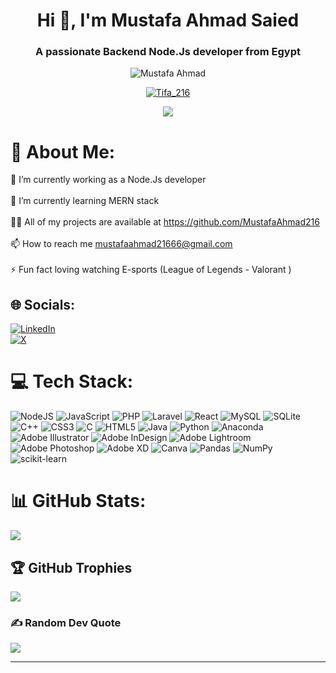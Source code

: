 <h1 align="center">Hi 👋, I'm Mustafa Ahmad Saied</h1>
<h3 align="center">A passionate Backend Node.Js developer from Egypt</h3>


<p align="center"> <img src="https://komarev.com/ghpvc/?username=MustafaAhmad216&label=Profile%20views&color=0e75b6&style=flat" alt="Mustafa Ahmad" /> </p>

<p align="center"> <a href="Https://x.com/Tawfik_21" target="blank"><img src="https://img.shields.io/twitter/follow/Tawfik_21?logo=twitter&style=for-the-badge" alt="Tifa_216" /></a> </p>
<p align="center"> <img src="https://64.media.tumblr.com/8da3e7b0cd7fadaf459b2cfbeaf0fd3b/tumblr_inline_p87yzfEFKm1r3enw7_500.gifv"/> </p>


# 💫 About Me:
🔭 I’m currently working as a Node.Js developer <br><br>🌱 I’m currently learning MERN stack<br><br>👨‍💻 All of my projects are available at https://github.com/MustafaAhmad216<br><br>📫 How to reach me mustafaahmad21666@gmail.com<br><br>⚡ Fun fact loving watching E-sports (League of Legends - Valorant )


## 🌐 Socials:
[![LinkedIn](https://img.shields.io/badge/LinkedIn-%230077B5.svg?logo=linkedin&logoColor=white)](https://www.linkedin.com/in/mustafa-ahmad-412b49234/) <br>
[![ X ](https://img.shields.io/badge/-%231DA1F2.svg?logo=X&logoColor=black)](https://x.com/Tawfik_21) 

# 💻 Tech Stack:
![NodeJS](https://img.shields.io/badge/node.js-6DA55F?style=for-the-badge&logo=node.js&logoColor=white) ![JavaScript](https://img.shields.io/badge/javascript-%23323330.svg?style=for-the-badge&logo=javascript&logoColor=%23F7DF1E) ![PHP](https://img.shields.io/badge/php-%23777BB4.svg?style=for-the-badge&logo=php&logoColor=white) ![Laravel](https://img.shields.io/badge/laravel-%23FF2D20.svg?style=for-the-badge&logo=laravel&logoColor=white) ![React](https://img.shields.io/badge/react-%2320232a.svg?style=for-the-badge&logo=react&logoColor=%2361DAFB) ![MySQL](https://img.shields.io/badge/mysql-%2300f.svg?style=for-the-badge&logo=mysql&logoColor=white) ![SQLite](https://img.shields.io/badge/sqlite-%2307405e.svg?style=for-the-badge&logo=sqlite&logoColor=white) ![C++](https://img.shields.io/badge/c++-%2300599C.svg?style=for-the-badge&logo=c%2B%2B&logoColor=white) ![CSS3](https://img.shields.io/badge/css3-%231572B6.svg?style=for-the-badge&logo=css3&logoColor=white) ![C](https://img.shields.io/badge/c-%2300599C.svg?style=for-the-badge&logo=c&logoColor=white) ![HTML5](https://img.shields.io/badge/html5-%23E34F26.svg?style=for-the-badge&logo=html5&logoColor=white) ![Java](https://img.shields.io/badge/java-%23ED8B00.svg?style=for-the-badge&logo=java&logoColor=white) ![Python](https://img.shields.io/badge/python-3670A0?style=for-the-badge&logo=python&logoColor=ffdd54) ![Anaconda](https://img.shields.io/badge/Anaconda-%2344A833.svg?style=for-the-badge&logo=anaconda&logoColor=white) ![Adobe Illustrator](https://img.shields.io/badge/adobeillustrator-%23FF9A00.svg?style=for-the-badge&logo=adobeillustrator&logoColor=white) ![Adobe InDesign](https://img.shields.io/badge/Adobe%20InDesign-49021F?style=for-the-badge&logo=adobeindesign&logoColor=white) ![Adobe Lightroom](https://img.shields.io/badge/Adobe%20Lightroom-31A8FF.svg?style=for-the-badge&logo=Adobe%20Lightroom&logoColor=white) ![Adobe Photoshop](https://img.shields.io/badge/adobephotoshop-%2331A8FF.svg?style=for-the-badge&logo=adobephotoshop&logoColor=white) ![Adobe XD](https://img.shields.io/badge/Adobe%20XD-470137?style=for-the-badge&logo=Adobe%20XD&logoColor=#FF61F6) ![Canva](https://img.shields.io/badge/Canva-%2300C4CC.svg?style=for-the-badge&logo=Canva&logoColor=white) ![Pandas](https://img.shields.io/badge/pandas-%23150458.svg?style=for-the-badge&logo=pandas&logoColor=white) ![NumPy](https://img.shields.io/badge/numpy-%23013243.svg?style=for-the-badge&logo=numpy&logoColor=white) ![scikit-learn](https://img.shields.io/badge/scikit--learn-%23F7931E.svg?style=for-the-badge&logo=scikit-learn&logoColor=white)
# 📊 GitHub Stats:
<!--![](https://github-readme-stats.vercel.app/api?username=MustafaAhmad216&theme=radical&hide_border=true&include_all_commits=false&count_private=false)<br/>-->
<!--![](https://github-readme-streak-stats.herokuapp.com/?user=MustafaAhmad216&theme=radical&hide_border=true)<br/>-->
![](https://github-readme-stats.vercel.app/api/top-langs/?username=MustafaAhmad216&theme=radical&hide_border=true&include_all_commits=false&count_private=false&layout=compact)

## 🏆 GitHub Trophies
![](https://github-profile-trophy.vercel.app/?username=MustafaAhmad216&theme=radical&no-frame=false&no-bg=true&margin-w=4)

### ✍️ Random Dev Quote
![](https://quotes-github-readme.vercel.app/api?type=horizontal&theme=radical)

---
<!--[![](https://visitcount.itsvg.in/api?id=MustafaAhmad216&icon=0&color=0)](https://visitcount.itsvg.in)-->
